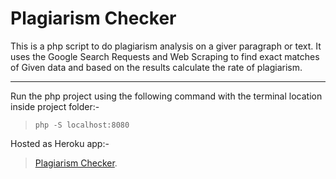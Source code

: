 # Plagiarism Checker

This is a php script to do plagiarism analysis on a giver paragraph or text. It uses the Google Search Requests and Web Scraping to find exact matches of Given data and based on the results calculate the rate of plagiarism.

---

Run the php project using the following command with the terminal location inside project folder:-

>`php -S localhost:8080`

Hosted as Heroku app:-
>[Plagiarism Checker](https://plagiarism-checker-project.herokuapp.com/).

